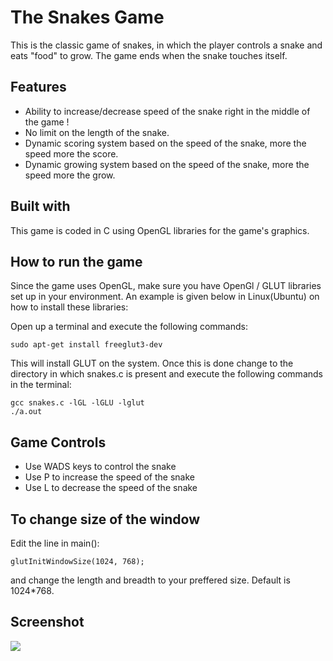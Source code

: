 # The Snakes Game
This is the classic game of snakes, in which the player controls a snake and eats "food" to grow. The game ends when the snake touches itself.

## Features
* Ability to increase/decrease speed of the snake right in the middle of the game !
* No limit on the length of the snake.
* Dynamic scoring system based on the speed of the snake, more the speed more the score.
* Dynamic growing system based on the speed of the snake, more the speed more the grow.

## Built with
This game is coded in C using OpenGL libraries for the game's graphics.

## How to run the game
Since the game uses OpenGL, make sure you have OpenGl / GLUT libraries set up in your environment. An example is given below in Linux(Ubuntu) on how to install these libraries:

Open up a terminal and execute the following commands:
```
sudo apt-get install freeglut3-dev
```
This will install GLUT on the system. Once this is done change to the directory in which snakes.c is present and execute the following commands in the terminal:
```
gcc snakes.c -lGL -lGLU -lglut
./a.out
```

## Game Controls
* Use WADS keys to control the snake
* Use P to increase the speed of the snake
* Use L to decrease the speed of the snake

## To change size of the window
Edit the line in main():
```
glutInitWindowSize(1024, 768);
```
and change the length and breadth to your preffered size. Default is 1024*768.

## Screenshot
![](https://drive.google.com/uc?id=1aOFcpQueuKuubKPQeoSWNhesEJO0EJFs)
